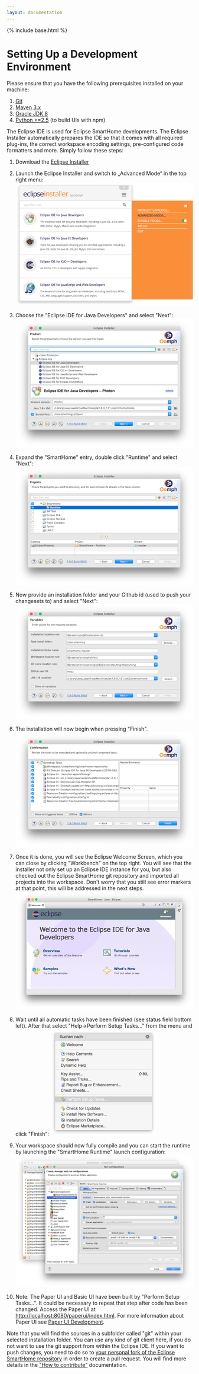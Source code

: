 ```yaml
---
layout: documentation
---
```


{% include base.html %}

# Setting Up a Development Environment

Please ensure that you have the following prerequisites installed on your machine:

1. [Git](https://git-scm.com/downloads)
1. [Maven 3.x](https://maven.apache.org/download.cgi)
1. [Oracle JDK 8](http://www.oracle.com/technetwork/java/javase/downloads/jdk8-downloads-2133151.html)
1. [Python >=2.5](https://www.python.org/downloads/) (to build UIs with npm)

The Eclipse IDE is used for Eclipse SmartHome developments.
The Eclipse Installer automatically prepares the IDE so that it comes with all required plug-ins, the correct workspace encoding settings, pre-configured code formatters and more.
Simply follow these steps:

1. Download the [Eclipse Installer](https://wiki.eclipse.org/Eclipse_Installer)

2. Launch the Eclipse Installer and switch to „Advanced Mode“ in the top right menu:
![Step 0](images/ide0.png)

3. Choose the "Eclipse IDE for Java Developers" and select "Next":
![Step 1](images/ide1.png)

4. Expand the "SmartHome" entry, double click "Runtime" and select "Next":
![Step 2](images/ide2.png)

5. Now provide an installation folder and your Github id (used to push your changesets to) and select "Next":
![Step 3](images/ide3.png)

6. The installation will now begin when pressing "Finish".
![Step 4](images/ide4.png)

7. Once it is done, you will see the Eclipse Welcome Screen, which you can close by clicking "Workbench" on the top right.
You will see that the installer not only set up an Eclipse IDE instance for you, but also checked out the Eclipse SmartHome git repository and imported all projects into the workspace.
Don't worry that you still see error markers at that point, this will be addressed in the next steps.
![Step 5](images/ide5.png)

8. Wait until all automatic tasks have been finished (see status field bottom left). After that select "Help->Perform Setup Tasks..." from the menu and click "Finish":
![Step 6](images/ide6.png)

9. Your workspace should now fully compile and you can start the runtime by launching the "SmartHome Runtime" launch configuration:
![Step 8](images/ide8.png)

10. Note: The Paper UI and Basic UI have been built by "Perform Setup Tasks...". It could be necessary to repeat that step after code has been changed. Access the Paper UI at [http://localhost:8080/paperui/index.html](http://localhost:8080/paperui/index.html). For more information about Paper UI see [Paper UI Development](notes.html#paperui-development-jshtml). 

Note that you will find the sources in a subfolder called "git" within your selected installation folder. You can use any kind of git client here, if you do not want to use the git support from within the Eclipse IDE.
If you want to push changes, you need to do so to [your personal fork of the Eclipse SmartHome repository](https://github.com/eclipse/smarthome/fork) in order to create a pull request. You will find more details in the ["How to contribute"](../community/contributing.html) documentation.
